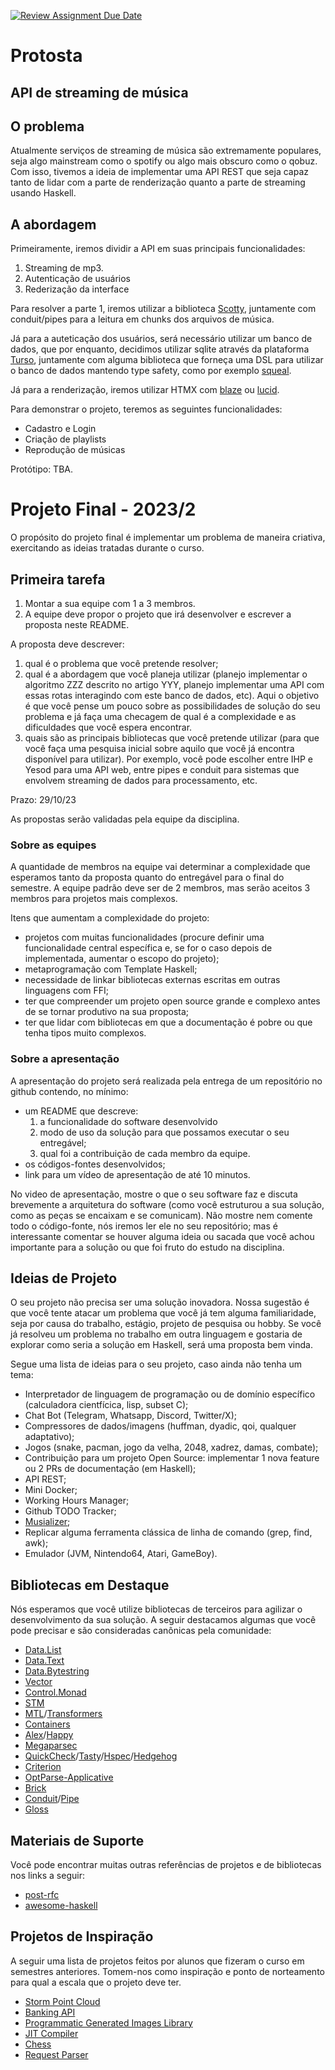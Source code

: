 [![Review Assignment Due Date](https://classroom.github.com/assets/deadline-readme-button-24ddc0f5d75046c5622901739e7c5dd533143b0c8e959d652212380cedb1ea36.svg)](https://classroom.github.com/a/hiWa6Cqc)

# Protosta
## API de streaming de música
## O problema
Atualmente serviços de streaming de música são extremamente populares, seja algo mainstream como o spotify ou algo mais obscuro como o qobuz.
Com isso, tivemos a ideia de implementar uma API REST que seja capaz tanto de lidar com a parte de renderização quanto a parte de streaming usando Haskell.

## A abordagem
Primeiramente, iremos dividir a API em suas principais funcionalidades:
1. Streaming de mp3.
2. Autenticação de usuários
3. Rederização da interface

Para resolver a parte 1, iremos utilizar a biblioteca [Scotty](https://hackage.haskell.org/package/scotty), juntamente com conduit/pipes para a leitura em chunks dos arquivos de música.

Já para a auteticação dos usuários, será necessário utilizar um banco de dados, que por enquanto, decidimos utilizar sqlite através da plataforma [Turso](https://turso.tech/), juntamente com alguma biblioteca que forneça uma DSL para utilizar o banco de dados mantendo type safety, como por exemplo [squeal](https://github.com/morphismtech/squeal).

Já para a renderização, iremos utilizar HTMX com [blaze](https://hackage.haskell.org/package/blaze-html) ou [lucid](https://hackage.haskell.org/package/lucid).

Para demonstrar o projeto, teremos as seguintes funcionalidades:
- Cadastro e Login
- Criação de playlists
- Reprodução de músicas

Protótipo: TBA.
# Projeto Final - 2023/2

O propósito do projeto final é implementar um problema de maneira criativa, exercitando as 
ideias tratadas durante o curso.

## Primeira tarefa

1. Montar a sua equipe com 1 a 3 membros.
2. A equipe deve propor o projeto que irá desenvolver e escrever a proposta neste README.

A proposta deve descrever:
1. qual é o problema que você pretende resolver;
2. qual é a abordagem que você planeja utilizar (planejo implementar o algoritmo ZZZ descrito no artigo YYY, planejo implementar uma API com essas rotas interagindo com este banco de dados, etc). Aqui o objetivo é que você pense um pouco sobre as possibilidades de solução do seu problema e já faça uma checagem de qual é a complexidade e as dificuldades que você espera encontrar.
3. quais são as principais bibliotecas que você pretende utilizar (para que você faça uma pesquisa inicial sobre aquilo que você já encontra disponível para utilizar). Por exemplo, você pode escolher entre IHP e Yesod para uma API web, entre pipes e conduit para sistemas que envolvem streaming de dados para processamento, etc. 

Prazo: 29/10/23

As propostas serão validadas pela equipe da disciplina.

### Sobre as equipes

A quantidade de membros na equipe vai determinar a complexidade que esperamos tanto da proposta quanto do entregável para o final do semestre. 
A equipe padrão deve ser de 2 membros, mas serão aceitos 3 membros para projetos mais complexos.

Itens que aumentam a complexidade do projeto:
- projetos com muitas funcionalidades (procure definir uma funcionalidade central específica e, se for o caso depois de implementada, aumentar o escopo do projeto);
- metaprogramação com Template Haskell;
- necessidade de linkar bibliotecas externas escritas em outras linguagens com FFI;
- ter que compreender um projeto open source grande e complexo antes de se tornar produtivo na sua proposta;
- ter que lidar com bibliotecas em que a documentação é pobre ou que tenha tipos muito complexos.

### Sobre a apresentação

A apresentação do projeto será realizada pela entrega de um repositório no github contendo, no mínimo:
- um README que descreve:
  1. a funcionalidade do software desenvolvido
  2. modo de uso da solução para que possamos executar o seu entregável;
  3. qual foi a contribuição de cada membro da equipe.
- os códigos-fontes desenvolvidos;
- link para um vídeo de apresentação de até 10 minutos.

No video de apresentação, mostre o que o seu software faz e discuta brevemente a arquitetura do software (como você estruturou a sua solução, como as peças se encaixam e se comunicam). Não mostre nem comente todo o código-fonte, nós iremos ler ele no seu repositório; mas é interessante comentar se houver alguma ideia ou sacada que você achou importante para a solução ou que foi fruto do estudo na disciplina.

## Ideias de Projeto

O seu projeto não precisa ser uma solução inovadora.
Nossa sugestão é que você tente atacar um problema que você já tem alguma familiaridade, seja por causa do trabalho, estágio, projeto de pesquisa ou hobby.
Se você já resolveu um problema no trabalho em outra linguagem e gostaria de explorar como seria a solução em Haskell, será uma proposta bem vinda.

Segue uma lista de ideias para o seu projeto, caso ainda não tenha um tema:

- Interpretador de linguagem de programação ou de domínio específico (calculadora cientfícica, lisp, subset C);
- Chat Bot (Telegram, Whatsapp, Discord, Twitter/X);
- Compressores de dados/imagens (huffman, dyadic, qoi, qualquer adaptativo);
- Jogos (snake, pacman, jogo da velha, 2048, xadrez, damas, combate);
- Contribuição para um projeto Open Source: implementar 1 nova feature ou 2 PRs de documentação (em Haskell);
- API REST;
- Mini Docker;
- Working Hours Manager;
- Github TODO Tracker;
- [Musializer](https://youtube.com/playlist?list=PLpM-Dvs8t0Vak1rrE2NJn8XYEJ5M7-BqT&si=BMcgzbsGsb7D7y35);
- Replicar alguma ferramenta clássica de linha de comando (grep, find, awk);
- Emulador (JVM, Nintendo64, Atari, GameBoy).

## Bibliotecas em Destaque

Nós esperamos que você utilize bibliotecas de terceiros para agilizar o desenvolvimento da sua solução.
A seguir destacamos algumas que você pode precisar e são consideradas canônicas pela comunidade:

- [Data.List](https://hackage.haskell.org/package/base-4.19.0.0/docs/Data-List.html)
- [Data.Text](https://hackage.haskell.org/package/text-2.1/docs/Data-Text.html)
- [Data.Bytestring](https://hackage.haskell.org/package/bytestring-0.12.0.2/docs/Data-ByteString.html)
- [Vector](https://hackage.haskell.org/package/vector)
- [Control.Monad](https://hackage.haskell.org/package/base-4.19.0.0/docs/Control-Monad.html)
- [STM](https://hackage.haskell.org/package/stm)
- [MTL](https://hackage.haskell.org/package/mtl)/[Transformers](https://hackage.haskell.org/package/transformers)
- [Containers](https://hackage.haskell.org/package/containers)
- [Alex](https://hackage.haskell.org/package/alex)/[Happy](https://hackage.haskell.org/package/happy)
- [Megaparsec](https://hackage.haskell.org/package/megaparsec)
- [QuickCheck](https://hackage.haskell.org/package/QuickCheck)/[Tasty](https://hackage.haskell.org/package/tasty)/[Hspec](https://hackage.haskell.org/package/hspec)/[Hedgehog](https://hackage.haskell.org/package/hedgehog)
- [Criterion](https://hackage.haskell.org/package/criterion)
- [OptParse-Applicative](https://hackage.haskell.org/package/optparse-applicative)
- [Brick](https://hackage.haskell.org/package/brick)
- [Conduit](https://hackage.haskell.org/package/conduit)/[Pipe](https://hackage.haskell.org/package/pipes)
- [Gloss](https://hackage.haskell.org/package/gloss)

## Materiais de Suporte

Você pode encontrar muitas outras referências de projetos e de bibliotecas nos links a seguir:

- [post-rfc](https://github.com/Gabriella439/post-rfc/blob/main/sotu.md)
- [awesome-haskell](https://github.com/uhub/awesome-haskell)

## Projetos de Inspiração

A seguir uma lista de projetos feitos por alunos que fizeram o curso em semestres anteriores. Tomem-nos como inspiração e ponto de norteamento para qual a escala que o projeto deve ter.

- [Storm Point Cloud](https://github.com/Prof-Edil/projeto-storm-point-cloud)
- [Banking API](https://github.com/Prof-Edil/projeto-banking-api)
- [Programmatic Generated Images Library](https://github.com/Prof-Edil/projeto-programmatic-generated-images-library)
- [JIT Compiler](https://github.com/Prof-Edil/projeto-JIT-compiler)
- [Chess](https://github.com/Prof-Edil/projeto-chess)
- [Request Parser](https://github.com/Prof-Edil/projeto-request-parser)
